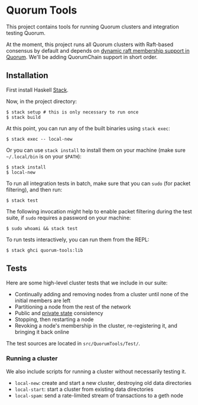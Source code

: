 # Quorum Tools

This project contains tools for running Quorum clusters and integration testing Quorum.

At the moment, this project runs all Quorum clusters with Raft-based consensus by default and depends on [dynamic raft membership support in Quorum](https://github.com/jpmorganchase/quorum/pull/130). We'll be adding QuorumChain support in short order.

## Installation

First install Haskell [Stack](https://www.haskell.org/downloads#stack).

Now, in the project directory:

```
$ stack setup # this is only necessary to run once
$ stack build
```

At this point, you can run any of the built binaries using `stack exec`:

```
$ stack exec -- local-new
```

Or you can use `stack install` to install them on your machine (make sure `~/.local/bin` is on your `$PATH`):

```
$ stack install
$ local-new
```

To run all integration tests in batch, make sure that you can `sudo` (for packet filtering), and then run:

```
$ stack test
```

The following invocation might help to enable packet filtering during the test suite, if `sudo` requires a password on your machine:

```
$ sudo whoami && stack test
```

To run tests interactively, you can run them from the REPL:

```
$ stack ghci quorum-tools:lib
```

## Tests

Here are some high-level cluster tests that we include in our suite:

* Continually adding and removing nodes from a cluster until none of the initial members are left
* Partitioning a node from the rest of the network
* Public and [private state](https://github.com/jpmorganchase/quorum/wiki/Transaction-Processing) consistency
* Stopping, then restarting a node
* Revoking a node's membership in the cluster, re-registering it, and bringing it back online

The test sources are located in `src/QuorumTools/Test/`.

### Running a cluster

We also include scripts for running a cluster without necessarily testing it.

* `local-new`: create and start a new cluster, destroying old data directories
* `local-start`: start a cluster from existing data directories
* `local-spam`: send a rate-limited stream of transactions to a geth node
